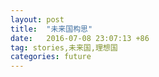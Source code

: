 ```yaml
---
layout: post
title:  "未来国构思"
date:   2016-07-08 23:07:13 +86
tag: stories,未来国,理想国
categories: future
---
```

